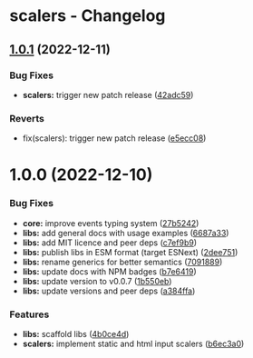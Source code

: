 # scalers - Changelog

## [1.0.1](https://github.com/gund/pooley/compare/scalers@v1.0.0...scalers@v1.0.1) (2022-12-11)


### Bug Fixes

* **scalers:** trigger new patch release ([42adc59](https://github.com/gund/pooley/commit/42adc59db1707a375e79b590999244893241e601))


### Reverts

* fix(scalers): trigger new patch release ([e5ecc08](https://github.com/gund/pooley/commit/e5ecc08280fe0216b0fdcd7b079e3dd5a35d1650))

# 1.0.0 (2022-12-10)

### Bug Fixes

- **core:** improve events typing system ([27b5242](https://github.com/gund/pooley/commit/27b52427ab8a9b958a312f659f576e080d0c60fb))
- **libs:** add general docs with usage examples ([6687a33](https://github.com/gund/pooley/commit/6687a332c026562e9fbadce5643c1ef1b5c5c230))
- **libs:** add MIT licence and peer deps ([c7ef9b9](https://github.com/gund/pooley/commit/c7ef9b94276ba59ec49e8db25e33635d45e37048))
- **libs:** publish libs in ESM format (target ESNext) ([2dee751](https://github.com/gund/pooley/commit/2dee751ee69870177020fc90088b0b8c5ee79431))
- **libs:** rename generics for better semantics ([7091889](https://github.com/gund/pooley/commit/7091889ba95b141dedf6308716061259da00bead))
- **libs:** update docs with NPM badges ([b7e6419](https://github.com/gund/pooley/commit/b7e6419de3003187816c523e4bb62b85479c2d2a))
- **libs:** update version to v0.0.7 ([1b550eb](https://github.com/gund/pooley/commit/1b550ebe810a77640e5dc2c030ef9cc404d5b147))
- **libs:** update versions and peer deps ([a384ffa](https://github.com/gund/pooley/commit/a384ffa33dc84a54d8c3132431249d5c85790279))

### Features

- **libs:** scaffold libs ([4b0ce4d](https://github.com/gund/pooley/commit/4b0ce4d838714d54ba80a0c5bcad1dbfeceaa80a))
- **scalers:** implement static and html input scalers ([b6ec3a0](https://github.com/gund/pooley/commit/b6ec3a0b527569bc74e0e12f9db763231d90330f))
